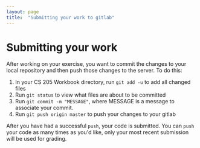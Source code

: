 ```yaml
---
layout: page
title:  "Submitting your work to gitlab"
---
```



# Submitting your work

After working on your exercise, you want to commit the changes to your local repository and then push those changes to the server.
To do this:

1. In your CS 205 Workbook directory, run `git add -u` to add all changed files
2. Run `git status` to view what files are about to be committed
3. Run `git commit -m "MESSAGE"`, where MESSAGE is a message to associate your commit.
4. Run `git push origin master` to push your changes to your gitlab

After you have had a successful `push`, your code is submitted.  You can `push` your code as many times as you'd like, only
your most recent submission will be used for grading.
